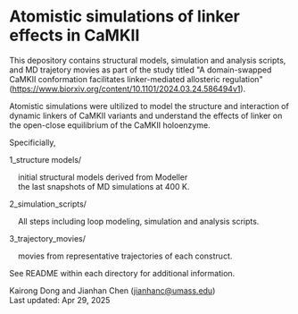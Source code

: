 # Atomistic simulations of linker effects in CaMKII

This depository contains structural models, simulation and analysis scripts, and MD trajetory movies as part of the study titled "A domain-swapped CaMKII conformation facilitates linker-mediated allosteric regulation" (https://www.biorxiv.org/content/10.1101/2024.03.24.586494v1). 

Atomistic simulations were ultilized to model the structure and interaction of dynamic linkers of CaMKII variants and understand the effects of linker on the open-close equilibrium of the CaMKII holoenzyme.

Specificially,

1_structure models/ 

&nbsp;&nbsp;&nbsp;  initial structural models derived from Modeller<br>
&nbsp;&nbsp;&nbsp; the last snapshots of MD simulations at 400 K.  

2_simulation_scripts/

&nbsp;&nbsp;&nbsp;  All steps including loop modeling, simulation and analysis scripts.  
  
3_trajectory_movies/ 

&nbsp;&nbsp;&nbsp;  movies from representative trajectories of each construct.

See README within each directory for additional information.

Kairong Dong and Jianhan Chen (jianhanc@umass.edu)  
Last updated: Apr 29, 2025    

